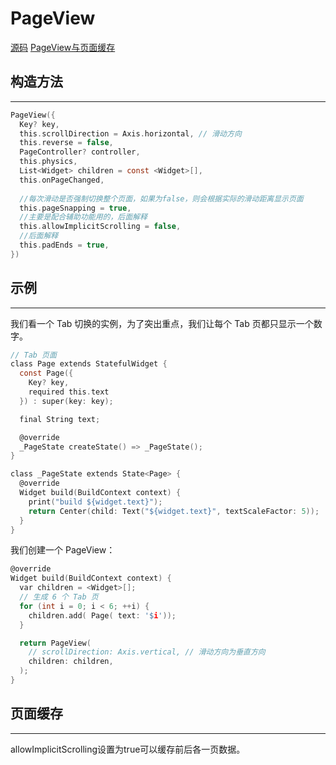 # PageView

[源码](https://gitee.com/learnany/flutter/blob/master/lib/pageview_route.dart)  [PageView与页面缓存](https://book.flutterchina.club/chapter6/pageview.html#_6-7-pageview%E4%B8%8E%E9%A1%B5%E9%9D%A2%E7%BC%93%E5%AD%98)

## 构造方法
---
```c
PageView({
  Key? key,
  this.scrollDirection = Axis.horizontal, // 滑动方向
  this.reverse = false,
  PageController? controller,
  this.physics,
  List<Widget> children = const <Widget>[],
  this.onPageChanged,
  
  //每次滑动是否强制切换整个页面，如果为false，则会根据实际的滑动距离显示页面
  this.pageSnapping = true,
  //主要是配合辅助功能用的，后面解释
  this.allowImplicitScrolling = false,
  //后面解释
  this.padEnds = true,
})
```
## 示例
---
我们看一个 Tab 切换的实例，为了突出重点，我们让每个 Tab 页都只显示一个数字。
```c
// Tab 页面 
class Page extends StatefulWidget {
  const Page({
    Key? key,
    required this.text
  }) : super(key: key);

  final String text;

  @override
  _PageState createState() => _PageState();
}

class _PageState extends State<Page> {
  @override
  Widget build(BuildContext context) {
    print("build ${widget.text}");
    return Center(child: Text("${widget.text}", textScaleFactor: 5));
  }
}
```
我们创建一个 PageView：
```c
@override
Widget build(BuildContext context) {
  var children = <Widget>[];
  // 生成 6 个 Tab 页
  for (int i = 0; i < 6; ++i) {
    children.add( Page( text: '$i'));
  }

  return PageView(
    // scrollDirection: Axis.vertical, // 滑动方向为垂直方向
    children: children,
  );
}
```

## 页面缓存
---

allowImplicitScrolling设置为true可以缓存前后各一页数据。